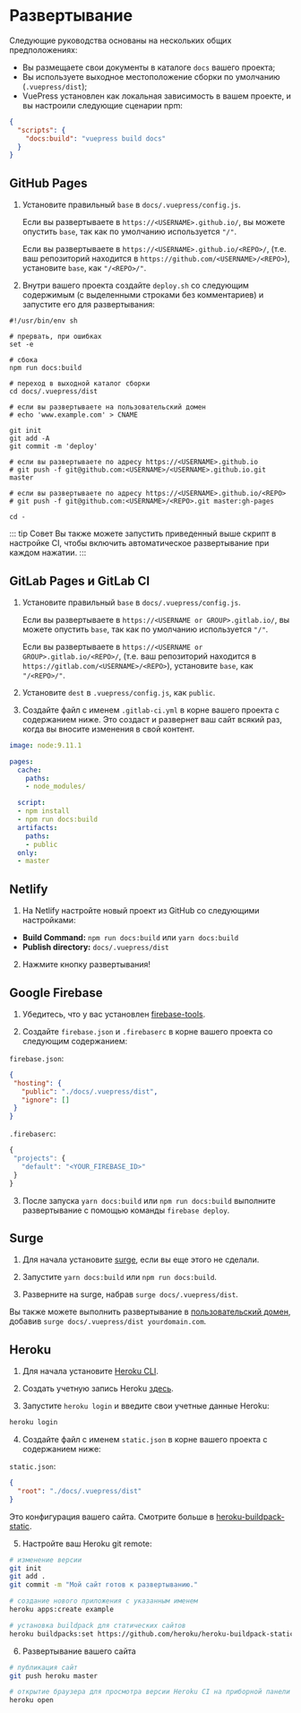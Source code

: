 # Развертывание

Следующие руководства основаны на нескольких общих предположениях:

- Вы размещаете свои документы в каталоге `docs` вашего проекта;
- Вы используете выходное местоположение сборки по умолчанию (`.vuepress/dist`);
- VuePress установлен как локальная зависимость в вашем проекте, и вы настроили следующие сценарии npm:

``` json
{
  "scripts": {
    "docs:build": "vuepress build docs"
  }
}
```

## GitHub Pages

1. Установите правильный `base` в `docs/.vuepress/config.js`.

   Если вы развертываете в `https://<USERNAME>.github.io/`, вы можете опустить `base`, так как по умолчанию используется `"/"`.

   Если вы развертываете в `https://<USERNAME>.github.io/<REPO>/`, (т.е. ваш репозиторий находится в `https://github.com/<USERNAME>/<REPO>`), установите `base`, как `"/<REPO>/"`.

2. Внутри вашего проекта создайте `deploy.sh` со следующим содержимым (с выделенными строками без комментариев) и запустите его для развертывания:

``` bash{13,20,23}
#!/usr/bin/env sh

# прервать, при ошибках
set -e

# сбока
npm run docs:build

# переход в выходной каталог сборки
cd docs/.vuepress/dist

# если вы развертываете на пользовательский домен
# echo 'www.example.com' > CNAME

git init
git add -A
git commit -m 'deploy'

# если вы развертываете по адресу https://<USERNAME>.github.io
# git push -f git@github.com:<USERNAME>/<USERNAME>.github.io.git master

# если вы развертываете по адресу https://<USERNAME>.github.io/<REPO>
# git push -f git@github.com:<USERNAME>/<REPO>.git master:gh-pages

cd -
```

::: tip Совет
Вы также можете запустить приведенный выше скрипт в настройке CI, чтобы включить автоматическое развертывание при каждом нажатии.
:::

## GitLab Pages и GitLab CI

1. Установите правильный `base` в `docs/.vuepress/config.js`.

   Если вы развертываете в `https://<USERNAME or GROUP>.gitlab.io/`, вы можете опустить `base`, так как по умолчанию используется `"/"`.
    
   Если вы развертываете в `https://<USERNAME or GROUP>.gitlab.io/<REPO>/`, (т.е. ваш репозиторий находится в `https://gitlab.com/<USERNAME>/<REPO>`), установите `base`, как `"/<REPO>/"`.

2. Установите `dest` в `.vuepress/config.js`, как `public`.

3. Создайте файл с именем `.gitlab-ci.yml` в корне вашего проекта с содержанием ниже. Это создаст и развернет ваш сайт всякий раз, когда вы вносите изменения в свой контент.

``` yaml
image: node:9.11.1

pages:
  cache:
    paths:
    - node_modules/

  script:
  - npm install
  - npm run docs:build
  artifacts:
    paths:
    - public
  only:
  - master
```


## Netlify

1. На Netlify настройте новый проект из GitHub со следующими настройками:

  - **Build Command:** `npm run docs:build` или `yarn docs:build`
  - **Publish directory:** `docs/.vuepress/dist`

2. Нажмите кнопку развертывания!

## Google Firebase

1. Убедитесь, что у вас установлен [firebase-tools](https://www.npmjs.com/package/firebase-tools).

2. Создайте `firebase.json` и `.firebaserc` в корне вашего проекта со следующим содержанием:

`firebase.json`:
```json
{
 "hosting": {
   "public": "./docs/.vuepress/dist",
   "ignore": []
 }
}
```

`.firebaserc`:
```js
{
 "projects": {
   "default": "<YOUR_FIREBASE_ID>"
 }
}
```

3. После запуска `yarn docs:build` или `npm run docs:build` выполните развертывание с помощью команды `firebase deploy`.

## Surge

1. Для начала установите [surge](https://www.npmjs.com/package/surge), если вы еще этого не сделали.

2. Запустите `yarn docs:build` или `npm run docs:build`.

3. Разверните на surge, набрав `surge docs/.vuepress/dist`.

Вы также можете выполнить развертывание в [пользовательский домен](http://surge.sh/help/adding-a-custom-domain), добавив `surge docs/.vuepress/dist yourdomain.com`.

## Heroku

1. Для начала установите [Heroku CLI](https://devcenter.heroku.com/articles/heroku-cli).

2. Создать учетную запись Heroku [здесь](https://signup.heroku.com).

3. Запустите `heroku login` и введите свои учетные данные Heroku:
  
 ``` bash
 heroku login
 ```

4. Создайте файл с именем `static.json` в корне вашего проекта с содержанием ниже:

 `static.json`:
 ```json
 {
   "root": "./docs/.vuepress/dist"
 }
 ```

Это конфигурация вашего сайта. Смотрите больше в [heroku-buildpack-static](https://github.com/heroku/heroku-buildpack-static).

5. Настройте ваш Heroku git remote:

``` bash
# изменение версии
git init
git add .
git commit -m "Мой сайт готов к развертыванию."

# создание нового приложения с указанным именем
heroku apps:create example

# установка buildpack для статических сайтов
heroku buildpacks:set https://github.com/heroku/heroku-buildpack-static.git
```

6. Развертывание вашего сайта

``` bash
# публикация сайт
git push heroku master

# открытие браузера для просмотра версии Heroku CI на приборной панели
heroku open
```
